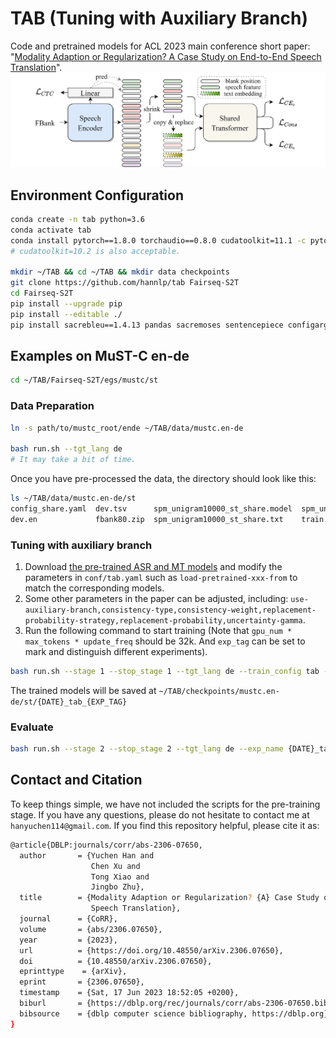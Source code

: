 # TAB (Tuning with Auxiliary Branch)
Code and pretrained models for ACL 2023 main conference short paper: "[Modality Adaption or Regularization? A Case Study on End-to-End Speech Translation](https://arxiv.org/abs/2306.07650)".
![method](/egs/figs/method.png)

## Environment Configuration
```bash
conda create -n tab python=3.6
conda activate tab
conda install pytorch==1.8.0 torchaudio==0.8.0 cudatoolkit=11.1 -c pytorch -c conda-forge
# cudatoolkit=10.2 is also acceptable.

mkdir ~/TAB && cd ~/TAB && mkdir data checkpoints
git clone https://github.com/hannlp/tab Fairseq-S2T
cd Fairseq-S2T
pip install --upgrade pip
pip install --editable ./
pip install sacrebleu==1.4.13 pandas sacremoses sentencepiece configargparse gpustat tensorboard editdistance
```

## Examples on MuST-C en-de
```bash
cd ~/TAB/Fairseq-S2T/egs/mustc/st
```

### Data Preparation
```bash
ln -s path/to/mustc_root/ende ~/TAB/data/mustc.en-de

bash run.sh --tgt_lang de
# It may take a bit of time.
```
Once you have pre-processed the data, the directory should look like this:

```bash
ls ~/TAB/data/mustc.en-de/st
config_share.yaml  dev.tsv      spm_unigram10000_st_share.model  spm_unigram10000_st_share.vocab  tst-COMMON.en
dev.en             fbank80.zip  spm_unigram10000_st_share.txt    train.tsv                        tst-COMMON.tsv
```

### Tuning with auxiliary branch
1. Download [the pre-trained ASR and MT models](https://drive.google.com/drive/folders/1e1w9UpQQ2DkQ1mMKIdgQrvLNzqQ2Yq2G?usp=sharing) and modify the parameters in `conf/tab.yaml` such as `load-pretrained-xxx-from` to match the corresponding models. 
2. Some other parameters in the paper can be adjusted, including: `use-auxiliary-branch,consistency-type,consistency-weight,replacement-probability-strategy,replacement-probability,uncertainty-gamma`.
3. Run the following command to start training (Note that `gpu_num * max_tokens * update_freq` should be 32k. And `exp_tag` can be set to mark and distinguish different experiments).
```bash
bash run.sh --stage 1 --stop_stage 1 --tgt_lang de --train_config tab --exp_tag uncertainty_gamma0.5_alpha5 --gpu_num 4 --max_tokens 20000 --update_freq 4
```
The trained models will be saved at `~/TAB/checkpoints/mustc.en-de/st/{DATE}_tab_{EXP_TAG}`

### Evaluate
```bash
bash run.sh --stage 2 --stop_stage 2 --tgt_lang de --exp_name {DATE}_tab_{EXP_TAG}
```

## Contact and Citation
To keep things simple, we have not included the scripts for the pre-training stage. If you have any questions, please do not hesitate to contact me at `hanyuchen114@gmail.com`. If you find this repository helpful, please cite it as:
```bash
@article{DBLP:journals/corr/abs-2306-07650,
  author       = {Yuchen Han and
                  Chen Xu and
                  Tong Xiao and
                  Jingbo Zhu},
  title        = {Modality Adaption or Regularization? {A} Case Study on End-to-End
                  Speech Translation},
  journal      = {CoRR},
  volume       = {abs/2306.07650},
  year         = {2023},
  url          = {https://doi.org/10.48550/arXiv.2306.07650},
  doi          = {10.48550/arXiv.2306.07650},
  eprinttype    = {arXiv},
  eprint       = {2306.07650},
  timestamp    = {Sat, 17 Jun 2023 18:52:05 +0200},
  biburl       = {https://dblp.org/rec/journals/corr/abs-2306-07650.bib},
  bibsource    = {dblp computer science bibliography, https://dblp.org}
}